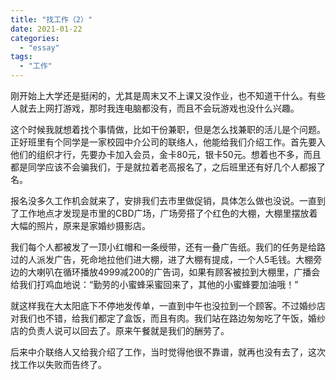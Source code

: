 ```yaml
---
title: "找工作（2）"
date: 2021-01-22
categories: 
  - "essay"
tags: 
  - "工作"
---
```


刚开始上大学还是挺闲的，尤其是周末又不上课又没作业，也不知道干什么。有些人就去上网打游戏，那时我连电脑都没有，而且不会玩游戏也没什么兴趣。

这个时候我就想着找个事情做，比如干份兼职，但是怎么找兼职的活儿是个问题。正好班里有个同学是一家校园中介公司的联络人，他能给我们介绍工作。首先要入他们的组织才行，先要办卡加入会员，金卡80元，银卡50元。想着也不多，而且都是同学应该不会骗我们，于是就拉着老高报名了，之后班里还有好几个人都报了名。

报名没多久工作机会就来了，安排我们去市里做促销，具体怎么做也没说。一直到了工作地点才发现是市里的CBD广场，广场旁搭了个红色的大棚，大棚里摆放着大幅的照片，原来是家婚纱摄影店。

我们每个人都被发了一顶小红帽和一条绶带，还有一叠广告纸。我们的任务是给路过的人派发广告，死命地拉他们进大棚，进了大棚有提成，一个人5毛钱。大棚旁边的大喇叭在循环播放4999减200的广告词，如果有顾客被拉到大棚里，广播会给我们打鸡血地说：“勤劳的小蜜蜂采蜜回来了，其他的小蜜蜂要加油哦！”

就这样我在大太阳底下不停地发传单，一直到中午也没拉到一个顾客。不过婚纱店对我们也不错，给我们都定了盒饭，而且有肉。我们站在路边匆匆吃了午饭，婚纱店的负责人说可以回去了。原来午餐就是我们的酬劳了。

后来中介联络人又给我介绍了工作，当时觉得他很不靠谱，就再也没有去了，这次找工作以失败而告终了。
